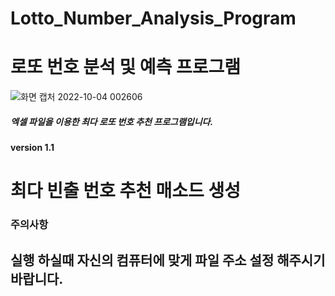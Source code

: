 # Lotto_Number_Analysis_Program

# 로또 번호 분석 및 예측 프로그램


![화면 캡처 2022-10-04 002606](https://user-images.githubusercontent.com/101334646/193617347-5bc636e1-688e-447a-838d-b2648991b0df.jpg)

##### 엑셀 파일을 이용한 최다 로또 번호 추천 프로그램입니다.

#### version 1.1

# 최다 빈출 번호 추천 매소드 생성


### 주의사항

## 실행 하실때 자신의 컴퓨터에 맞게 파일 주소 설정 해주시기 바랍니다.
